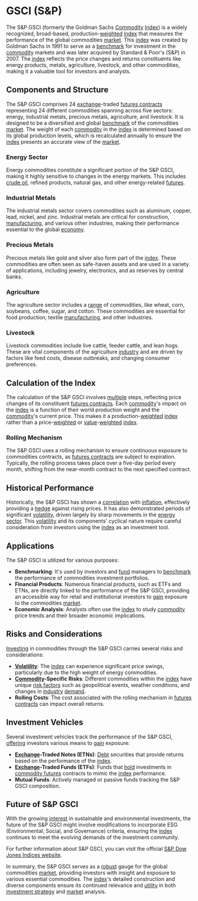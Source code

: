 # GSCI (S&P)

The S&P GSCI (formerly the Goldman Sachs [Commodity](../c/commodity.md) [Index](../i/index_instrument.md)) is a widely recognized, broad-based, production-[weighted](../w/weighted.md) [index](../i/index_instrument.md) that measures the performance of the global commodities [market](../m/market.md). This [index](../i/index_instrument.md) was created by Goldman Sachs in 1991 to serve as a [benchmark](../b/benchmark.md) for investment in the [commodity](../c/commodity.md) markets and was later acquired by Standard & Poor's (S&P) in 2007. The [index](../i/index_instrument.md) reflects the price changes and returns constituents like energy products, metals, agriculture, livestock, and other commodities, making it a valuable tool for investors and analysts.

## Components and Structure
The S&P GSCI comprises 24 [exchange](../e/exchange.md)-traded [futures contracts](../f/futures_contracts.md) representing 24 different commodities spanning across five sectors: energy, industrial metals, precious metals, agriculture, and livestock. It is designed to be a diversified and global [benchmark](../b/benchmark.md) of the commodities [market](../m/market.md). The weight of each [commodity](../c/commodity.md) in the [index](../i/index_instrument.md) is determined based on its global production levels, which is recalculated annually to ensure the [index](../i/index_instrument.md) presents an accurate view of the [market](../m/market.md).

### Energy Sector
Energy commodities constitute a significant portion of the S&P GSCI, making it highly sensitive to changes in the energy markets. This includes [crude oil](../c/crude_oil.md), refined products, natural gas, and other energy-related [futures](../f/futures.md).

### Industrial Metals
The industrial metals sector covers commodities such as aluminum, copper, lead, nickel, and zinc. Industrial metals are critical for construction, [manufacturing](../m/manufacturing.md), and various other industries, making their performance essential to the global [economy](../e/economy.md).

### Precious Metals
Precious metals like gold and silver also form part of the [index](../i/index_instrument.md). These commodities are often seen as safe-haven assets and are used in a variety of applications, including jewelry, electronics, and as reserves by central banks.

### Agriculture
The agriculture sector includes a [range](../r/range.md) of commodities, like wheat, corn, soybeans, coffee, sugar, and cotton. These commodities are essential for food production, textile [manufacturing](../m/manufacturing.md), and other industries.

### Livestock
Livestock commodities include live cattle, feeder cattle, and lean hogs. These are vital components of the agriculture [industry](../i/industry.md) and are driven by factors like feed costs, disease outbreaks, and changing consumer preferences.

## Calculation of the Index
The calculation of the S&P GSCI involves [multiple](../m/multiple.md) steps, reflecting price changes of its constituent [futures contracts](../f/futures_contracts.md). Each [commodity](../c/commodity.md)'s impact on the [index](../i/index_instrument.md) is a function of their world production weight and the [commodity](../c/commodity.md)'s current price. This makes it a production-[weighted](../w/weighted.md) [index](../i/index_instrument.md) rather than a price-[weighted](../w/weighted.md) or [value](../v/value.md)-[weighted](../w/weighted.md) [index](../i/index_instrument.md).

### Rolling Mechanism
The S&P GSCI uses a rolling mechanism to ensure continuous exposure to commodities contracts, as [futures contracts](../f/futures_contracts.md) are subject to expiration. Typically, the rolling process takes place over a five-day period every month, shifting from the near-month contract to the next specified contract.

## Historical Performance
Historically, the S&P GSCI has shown a [correlation](../c/correlation.md) with [inflation](../i/inflation.md), effectively providing a [hedge](../h/hedge.md) against rising prices. It has also demonstrated periods of significant [volatility](../v/volatility.md), driven largely by sharp movements in the [energy sector](../e/energy_sector.md). This [volatility](../v/volatility.md) and its components' cyclical nature require careful consideration from investors using the [index](../i/index_instrument.md) as an investment tool.

## Applications
The S&P GSCI is utilized for various purposes:
- **Benchmarking**: It's used by investors and [fund](../f/fund.md) managers to [benchmark](../b/benchmark.md) the performance of commodities investment portfolios.
- **Financial Products**: Numerous financial products, such as ETFs and ETNs, are directly linked to the performance of the S&P GSCI, providing an accessible way for retail and institutional investors to [gain](../g/gain.md) exposure to the commodities [market](../m/market.md).
- **Economic Analysis**: Analysts often use the [index](../i/index_instrument.md) to study [commodity](../c/commodity.md) price trends and their broader economic implications.

## Risks and Considerations
[Investing](../i/investing.md) in commodities through the S&P GSCI carries several risks and considerations:
- **[Volatility](../v/volatility.md)**: The [index](../i/index_instrument.md) can experience significant price swings, particularly due to the high weight of energy commodities.
- **[Commodity](../c/commodity.md)-Specific Risks**: Different commodities within the [index](../i/index_instrument.md) have unique [risk factors](../r/risk_factors_in_trading.md) such as geopolitical events, weather conditions, and changes in [industry](../i/industry.md) [demand](../d/demand.md).
- **Rolling Costs**: The cost associated with the rolling mechanism in [futures contracts](../f/futures_contracts.md) can impact overall returns.

## Investment Vehicles
Several investment vehicles track the performance of the S&P GSCI, [offering](../o/offering.md) investors various means to [gain](../g/gain.md) exposure:
- **[Exchange](../e/exchange.md)-Traded Notes (ETNs)**: [Debt](../d/debt.md) securities that provide returns based on the performance of the [index](../i/index_instrument.md).
- **[Exchange](../e/exchange.md)-Traded Funds (ETFs)**: Funds that [hold](../h/hold.md) investments in [commodity futures](../c/commodity_futures.md) contracts to mimic the [index](../i/index_instrument.md) performance.
- **Mutual Funds**: Actively managed or passive funds tracking the S&P GSCI composition.

## Future of S&P GSCI
With the growing [interest](../i/interest.md) in sustainable and environmental investments, the future of the S&P GSCI might involve modifications to incorporate ESG (Environmental, Social, and Governance) criteria, ensuring the [index](../i/index_instrument.md) continues to meet the evolving demands of the investment community.

For further information about S&P GSCI, you can visit the official [S&P Dow Jones Indices website](https://www.spglobal.com/spdji/en/indices/commodities/sp-gsci/).

In summary, the S&P GSCI serves as a [robust](../r/robust.md) gauge for the global commodities [market](../m/market.md), providing investors with insight and exposure to various essential commodities. The [index](../i/index_instrument.md)'s detailed construction and diverse components ensure its continued relevance and [utility](../u/utility.md) in both [investment strategy](../i/investment_strategy.md) and [market](../m/market.md) analysis.